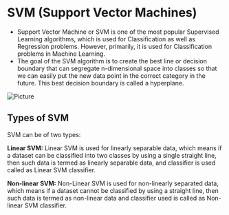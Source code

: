 # SVM (Support Vector Machines)
- Support Vector Machine or SVM is one of the most popular Supervised Learning algorithms, which is used for Classification as well as Regression problems. However, primarily, it is used for Classification problems in Machine Learning.
- The goal of the SVM algorithm is to create the best line or decision boundary that can segregate n-dimensional space into classes so that we can easily put the new data point in the correct category in the future. This best decision boundary is called a hyperplane.

![Picture](https://static.javatpoint.com/tutorial/machine-learning/images/support-vector-machine-algorithm.png)

## Types of SVM
SVM can be of two types:

**Linear SVM:** Linear SVM is used for linearly separable data, which means if a dataset can be classified into two classes by using a single straight line, then such data is termed as linearly separable data, and classifier is used called as Linear SVM classifier.

**Non-linear SVM:** Non-Linear SVM is used for non-linearly separated data, which means if a dataset cannot be classified by using a straight line, then such data is termed as non-linear data and classifier used is called as Non-linear SVM classifier.

